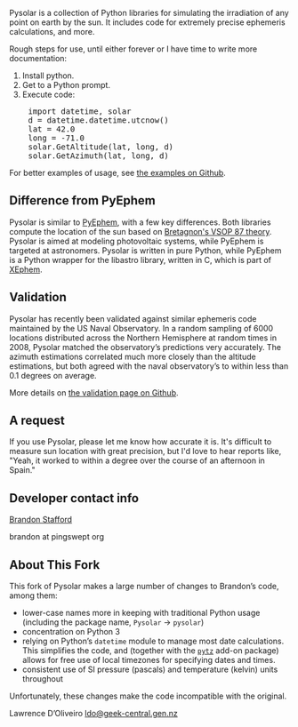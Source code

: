 Pysolar is a collection of Python libraries for simulating the irradiation of any point on earth by the sun. It includes code for extremely precise ephemeris calculations, and more.

Rough steps for use, until either forever or I have time to 
write more documentation:

1. Install python.
2. Get to a Python prompt.
3. Execute code:
<pre>
    import datetime, solar
    d = datetime.datetime.utcnow()
    lat = 42.0
    long = -71.0
    solar.GetAltitude(lat, long, d)
    solar.GetAzimuth(lat, long, d)
</pre>

For better examples of usage, see [the examples on Github](http://wiki.github.com/pingswept/pysolar/examples).

## Difference from PyEphem ##

Pysolar is similar to [PyEphem](http://rhodesmill.org/pyephem/), with a few key differences. Both libraries compute the location of the sun based on [Bretagnon's VSOP 87 theory](http://articles.adsabs.harvard.edu/cgi-bin/nph-iarticle_query?1988A%26A...202..309B). Pysolar is aimed at modeling photovoltaic systems, while PyEphem is targeted at astronomers. Pysolar is written in pure Python, while PyEphem is a Python wrapper for the libastro library, written in C, which is part of [XEphem](http://www.clearskyinstitute.com/xephem/).

## Validation ##

Pysolar has recently been validated against similar ephemeris code maintained by the US Naval Observatory. In a random sampling of 6000 locations distributed across the Northern Hemisphere at random times in 2008, Pysolar matched the observatory’s predictions very accurately. The azimuth estimations correlated much more closely than the altitude estimations, but both agreed with the naval observatory’s to within less than 0.1 degrees on average.

More details on [the validation page on Github](http://wiki.github.com/pingswept/pysolar/validation).

## A request ##

If you use Pysolar, please let me know how accurate it is. It's difficult to measure sun location with great precision, but I'd love to hear reports like, "Yeah, it worked to within a degree over the course of an afternoon in Spain."

## Developer contact info ##

[Brandon Stafford](http://pingswept.org)

brandon at pingswept org

## About This Fork ##

This fork of Pysolar makes a large number of changes to Brandon’s code, among them:
  * lower-case names more in keeping with traditional Python usage (including the package name, `Pysolar` → `pysolar`)
  * concentration on Python 3
  * relying on Python’s `datetime` module to manage most date calculations. This simplifies the code, and (together with the [`pytz`](https://pypi.python.org/pypi/pytz/) add-on package) allows for free use of local timezones for specifying dates and times.
  * consistent use of SI pressure (pascals) and temperature (kelvin) units throughout

Unfortunately, these changes make the code incompatible with the original.

Lawrence D’Oliveiro <ldo@geek-central.gen.nz>
